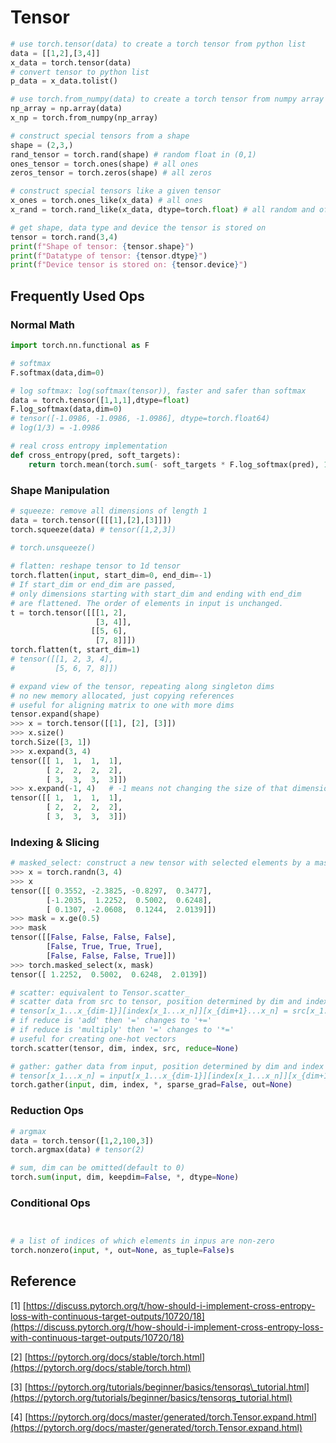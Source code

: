 # Tensor

```python
# use torch.tensor(data) to create a torch tensor from python list
data = [[1,2],[3,4]]
x_data = torch.tensor(data)
# convert tensor to python list
p_data = x_data.tolist()

# use torch.from_numpy(data) to create a torch tensor from numpy array
np_array = np.array(data)
x_np = torch.from_numpy(np_array)

# construct special tensors from a shape
shape = (2,3,)
rand_tensor = torch.rand(shape) # random float in (0,1)
ones_tensor = torch.ones(shape) # all ones
zeros_tensor = torch.zeros(shape) # all zeros

# construct special tensors like a given tensor
x_ones = torch.ones_like(x_data) # all ones
x_rand = torch.rand_like(x_data, dtype=torch.float) # all random and of float type

# get shape, data type and device the tensor is stored on
tensor = torch.rand(3,4)
print(f"Shape of tensor: {tensor.shape}")
print(f"Datatype of tensor: {tensor.dtype}")
print(f"Device tensor is stored on: {tensor.device}")
```

## Frequently Used Ops

### Normal Math

```python
import torch.nn.functional as F

# softmax
F.softmax(data,dim=0)

# log softmax: log(softmax(tensor)), faster and safer than softmax
data = torch.tensor([1,1,1],dtype=float)
F.log_softmax(data,dim=0)
# tensor([-1.0986, -1.0986, -1.0986], dtype=torch.float64)
# log(1/3) = -1.0986

# real cross entropy implementation
def cross_entropy(pred, soft_targets):
    return torch.mean(torch.sum(- soft_targets * F.log_softmax(pred), 1))

```

### Shape Manipulation

```python
# squeeze: remove all dimensions of length 1
data = torch.tensor([[[1],[2],[3]]])
torch.squeeze(data) # tensor([1,2,3])

# torch.unsqueeze()
    
# flatten: reshape tensor to 1d tensor
torch.flatten(input, start_dim=0, end_dim=-1)
# If start_dim or end_dim are passed, 
# only dimensions starting with start_dim and ending with end_dim
# are flattened. The order of elements in input is unchanged.
t = torch.tensor([[[1, 2],
                   [3, 4]],
                  [[5, 6],
                   [7, 8]]])
torch.flatten(t, start_dim=1)
# tensor([[1, 2, 3, 4],
#         [5, 6, 7, 8]])

# expand view of the tensor, repeating along singleton dims
# no new memory allocated, just copying references
# useful for aligning matrix to one with more dims
tensor.expand(shape)
>>> x = torch.tensor([[1], [2], [3]])
>>> x.size()
torch.Size([3, 1])
>>> x.expand(3, 4)
tensor([[ 1,  1,  1,  1],
        [ 2,  2,  2,  2],
        [ 3,  3,  3,  3]])
>>> x.expand(-1, 4)   # -1 means not changing the size of that dimension
tensor([[ 1,  1,  1,  1],
        [ 2,  2,  2,  2],
        [ 3,  3,  3,  3]])
```

### Indexing & Slicing

```python
# masked_select: construct a new tensor with selected elements by a mask
>>> x = torch.randn(3, 4)
>>> x
tensor([[ 0.3552, -2.3825, -0.8297,  0.3477],
        [-1.2035,  1.2252,  0.5002,  0.6248],
        [ 0.1307, -2.0608,  0.1244,  2.0139]])
>>> mask = x.ge(0.5)
>>> mask
tensor([[False, False, False, False],
        [False, True, True, True],
        [False, False, False, True]])
>>> torch.masked_select(x, mask)
tensor([ 1.2252,  0.5002,  0.6248,  2.0139])

# scatter: equivalent to Tensor.scatter_
# scatter data from src to tensor, position determined by dim and index
# tensor[x_1...x_{dim-1}][index[x_1...x_n]][x_{dim+1}...x_n] = src[x_1...x_n]
# if reduce is 'add' then '=' changes to '+='
# if reduce is 'multiply' then '=' changes to '*='
# useful for creating one-hot vectors
torch.scatter(tensor, dim, index, src, reduce=None)

# gather: gather data from input, position determined by dim and index
# tensor[x_1...x_n] = input[x_1...x_{dim-1}][index[x_1...x_n]][x_{dim+1}...x_n]
torch.gather(input, dim, index, *, sparse_grad=False, out=None)
```

### Reduction Ops

```python
# argmax
data = torch.tensor([1,2,100,3])
torch.argmax(data) # tensor(2)

# sum, dim can be omitted(default to 0)
torch.sum(input, dim, keepdim=False, *, dtype=None)
```

### Conditional Ops

```python


# a list of indices of which elements in inpus are non-zero
torch.nonzero(input, *, out=None, as_tuple=False)s
```

## Reference

\[1\] [https://discuss.pytorch.org/t/how-should-i-implement-cross-entropy-loss-with-continuous-target-outputs/10720/18](https://discuss.pytorch.org/t/how-should-i-implement-cross-entropy-loss-with-continuous-target-outputs/10720/18)

\[2\] [https://pytorch.org/docs/stable/torch.html](https://pytorch.org/docs/stable/torch.html)

\[3\] [https://pytorch.org/tutorials/beginner/basics/tensorqs\_tutorial.html](https://pytorch.org/tutorials/beginner/basics/tensorqs_tutorial.html)

\[4\] [https://pytorch.org/docs/master/generated/torch.Tensor.expand.html](https://pytorch.org/docs/master/generated/torch.Tensor.expand.html)

